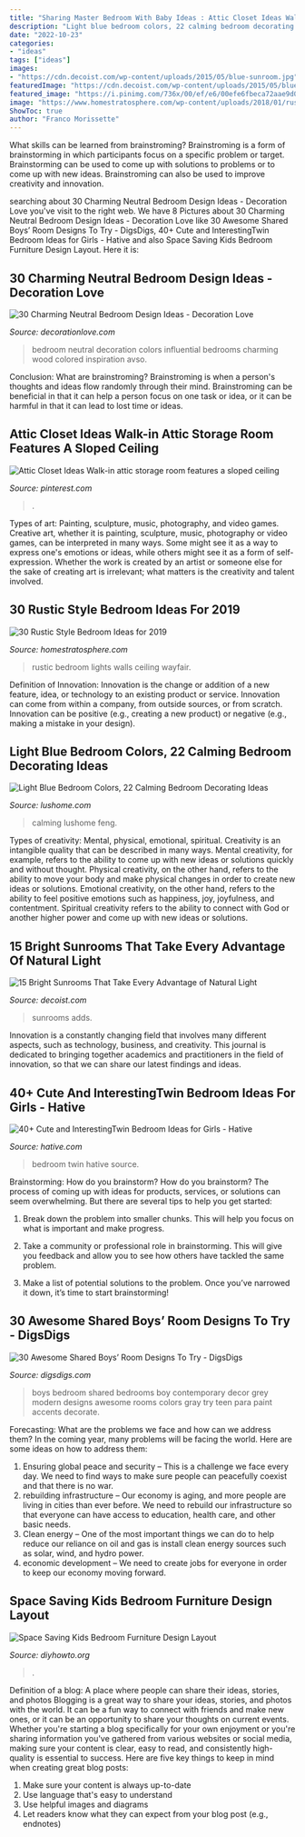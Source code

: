 ```yaml
---
title: "Sharing Master Bedroom With Baby Ideas : Attic Closet Ideas Walk-in Attic Storage Room Features A Sloped Ceiling"
description: "Light blue bedroom colors, 22 calming bedroom decorating ideas"
date: "2022-10-23"
categories:
- "ideas"
tags: ["ideas"]
images:
- "https://cdn.decoist.com/wp-content/uploads/2015/05/blue-sunroom.jpg"
featuredImage: "https://cdn.decoist.com/wp-content/uploads/2015/05/blue-sunroom.jpg"
featured_image: "https://i.pinimg.com/736x/00/ef/e6/00efe6fbeca72aae9d06f057f39556e4.jpg"
image: "https://www.homestratosphere.com/wp-content/uploads/2018/01/rustic-bedroom-with-hardwood-walls-and-floors-way-012218.png"
ShowToc: true
author: "Franco Morissette"
---
```



What skills can be learned from brainstroming?
Brainstroming is a form of brainstorming in which participants focus on a specific problem or target. Brainstorming can be used to come up with solutions to problems or to come up with new ideas. Brainstroming can also be used to improve creativity and innovation.

	

		
searching about 30 Charming Neutral Bedroom Design Ideas - Decoration Love you've visit to the right web. We have 8 Pictures about 30 Charming Neutral Bedroom Design Ideas - Decoration Love like 30 Awesome Shared Boys’ Room Designs To Try - DigsDigs, 40+ Cute and InterestingTwin Bedroom Ideas for Girls - Hative and also Space Saving Kids Bedroom Furniture Design Layout. Here it is:
		
    
## 30 Charming Neutral Bedroom Design Ideas - Decoration Love

<img loading=lazy src="http://www.decorationlove.com/wp-content/uploads/2016/07/Neutral-Bedroom-Color-Ideas.jpg" onerror="this.onerror=null;this.src='https://tse4.mm.bing.net/th?id=OIP.FDSYc-A-VOlV037Xy2pxCgHaJ3&amp;pid=15.1';" alt="30 Charming Neutral Bedroom Design Ideas - Decoration Love">

_Source: decorationlove.com_

>bedroom neutral decoration colors influential bedrooms charming wood colored inspiration avso. 

	

Conclusion:
What are brainstroming? Brainstroming is when a person's thoughts and ideas flow randomly through their mind. Brainstroming can be beneficial in that it can help a person focus on one task or idea, or it can be harmful in that it can lead to lost time or ideas.

    
## Attic Closet Ideas Walk-in Attic Storage Room Features A Sloped Ceiling

<img loading=lazy src="https://i.pinimg.com/736x/00/ef/e6/00efe6fbeca72aae9d06f057f39556e4.jpg" onerror="this.onerror=null;this.src='https://tse4.mm.bing.net/th?id=OIP.xxqnvggS2FF3O65lyS53MQHaJ3&amp;pid=15.1';" alt="Attic Closet Ideas Walk-in attic storage room features a sloped ceiling">

_Source: pinterest.com_

>. 

	

Types of art: Painting, sculpture, music, photography, and video games.
Creative art, whether it is painting, sculpture, music, photography or video games, can be interpreted in many ways. Some might see it as a way to express one's emotions or ideas, while others might see it as a form of self-expression. Whether the work is created by an artist or someone else for the sake of creating art is irrelevant; what matters is the creativity and talent involved.

    
## 30 Rustic Style Bedroom Ideas For 2019

<img loading=lazy src="https://www.homestratosphere.com/wp-content/uploads/2018/01/rustic-bedroom-with-hardwood-walls-and-floors-way-012218.png" onerror="this.onerror=null;this.src='https://tse1.mm.bing.net/th?id=OIP.uF4Xs_7B1a18bkzSZ3WddwHaFb&amp;pid=15.1';" alt="30 Rustic Style Bedroom Ideas for 2019">

_Source: homestratosphere.com_

>rustic bedroom lights walls ceiling wayfair. 

	

Definition of Innovation:
Innovation is the change or addition of a new feature, idea, or technology to an existing product or service. Innovation can come from within a company, from outside sources, or from scratch. Innovation can be positive (e.g., creating a new product) or negative (e.g., making a mistake in your design).

    
## Light Blue Bedroom Colors, 22 Calming Bedroom Decorating Ideas

<img loading=lazy src="https://www.lushome.com/wp-content/uploads/2012/08/blue-bedroom-decorating-ideas-21.jpg" onerror="this.onerror=null;this.src='https://tse2.mm.bing.net/th?id=OIP.eyhIwG5xga1N26A6VW5OBgHaF7&amp;pid=15.1';" alt="Light Blue Bedroom Colors, 22 Calming Bedroom Decorating Ideas">

_Source: lushome.com_

>calming lushome feng. 

	

Types of creativity: Mental, physical, emotional, spiritual.
Creativity is an intangible quality that can be described in many ways. Mental creativity, for example, refers to the ability to come up with new ideas or solutions quickly and without thought. Physical creativity, on the other hand, refers to the ability to move your body and make physical changes in order to create new ideas or solutions. Emotional creativity, on the other hand, refers to the ability to feel positive emotions such as happiness, joy, joyfulness, and contentment. Spiritual creativity refers to the ability to connect with God or another higher power and come up with new ideas or solutions.

    
## 15 Bright Sunrooms That Take Every Advantage Of Natural Light

<img loading=lazy src="https://cdn.decoist.com/wp-content/uploads/2015/05/blue-sunroom.jpg" onerror="this.onerror=null;this.src='https://tse4.mm.bing.net/th?id=OIP.FU13nLih4a5BNvQhwanEMwHaLH&amp;pid=15.1';" alt="15 Bright Sunrooms That Take Every Advantage of Natural Light">

_Source: decoist.com_

>sunrooms adds. 

	

Innovation is a constantly changing field that involves many different aspects, such as technology, business, and creativity. This journal is dedicated to bringing together academics and practitioners in the field of innovation, so that we can share our latest findings and ideas.

    
## 40+ Cute And InterestingTwin Bedroom Ideas For Girls - Hative

<img loading=lazy src="https://hative.com/wp-content/uploads/2015/06/twin-bedroom-ideas-for-girls/9-twin-bedroom-ideas-for-girls.jpg" onerror="this.onerror=null;this.src='https://tse2.mm.bing.net/th?id=OIP.YE3hVlpAIV9PQpFgfL9WZgHaJ4&amp;pid=15.1';" alt="40+ Cute and InterestingTwin Bedroom Ideas for Girls - Hative">

_Source: hative.com_

>bedroom twin hative source. 

	

Brainstorming: How do you brainstorm?
How do you brainstorm? The process of coming up with ideas for products, services, or solutions can seem overwhelming. But there are several tips to help you get started:
1. Break down the problem into smaller chunks. This will help you focus on what is important and make progress.

2. Take a community or professional role in brainstorming. This will give you feedback and allow you to see how others have tackled the same problem.

3. Make a list of potential solutions to the problem. Once you’ve narrowed it down, it’s time to start brainstorming!

    
## 30 Awesome Shared Boys’ Room Designs To Try - DigsDigs

<img loading=lazy src="https://www.digsdigs.com/photos/awesome-shared-boys-room-designs-to-try-2.jpg" onerror="this.onerror=null;this.src='https://tse3.mm.bing.net/th?id=OIP.7I_qIWB6QnKpCFq3krgNDwHaE7&amp;pid=15.1';" alt="30 Awesome Shared Boys’ Room Designs To Try - DigsDigs">

_Source: digsdigs.com_

>boys bedroom shared bedrooms boy contemporary decor grey modern designs awesome rooms colors gray try teen para paint accents decorate. 

	

Forecasting: What are the problems we face and how can we address them?
In the coming year, many problems will be facing the world. Here are some ideas on how to address them: 
1. Ensuring global peace and security – This is a challenge we face every day. We need to find ways to make sure people can peacefully coexist and that there is no war. 
2. rebuilding infrastructure – Our economy is aging, and more people are living in cities than ever before. We need to rebuild our infrastructure so that everyone can have access to education, health care, and other basic needs. 
3. Clean energy – One of the most important things we can do to help reduce our reliance on oil and gas is install clean energy sources such as solar, wind, and hydro power. 
4. economic development – We need to create jobs for everyone in order to keep our economy moving forward.

    
## Space Saving Kids Bedroom Furniture Design Layout

<img loading=lazy src="https://www.diyhowto.org/wp-content/uploads/DIYHowto-Space-Saving-Kids-Room-Furniture-Design-03.jpg" onerror="this.onerror=null;this.src='https://tse2.mm.bing.net/th?id=OIP.k-pmjK7a3CYjL-s5V2mqOgHaFR&amp;pid=15.1';" alt="Space Saving Kids Bedroom Furniture Design Layout">

_Source: diyhowto.org_

>. 

	

Definition of a blog: A place where people can share their ideas, stories, and photos
Blogging is a great way to share your ideas, stories, and photos with the world. It can be a fun way to connect with friends and make new ones, or it can be an opportunity to share your thoughts on current events. Whether you're starting a blog specifically for your own enjoyment or you're sharing information you've gathered from various websites or social media, making sure your content is clear, easy to read, and consistently high-quality is essential to success. Here are five key things to keep in mind when creating great blog posts: 
1. Make sure your content is always up-to-date 
2. Use language that's easy to understand 
3. Use helpful images and diagrams 
4. Let readers know what they can expect from your blog post (e.g., endnotes) 


